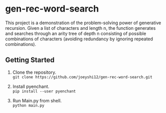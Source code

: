 # gen-rec-word-search

This project is a demonstration of the problem-solving power of generative recursion. Given a list of characters and 
length n, the function generates and searches through an arity tree of depth n consisting of possible combinations of 
characters (avoiding redundancy by ignoring repeated combinations). 

## Getting Started

1. Clone the repository. \
```git clone https://github.com/joeyshi12/gen-rec-word-search.git```

2. Install pyenchant. \
```pip install --user pyenchant```

3. Run Main.py from shell. \
```python main.py```
